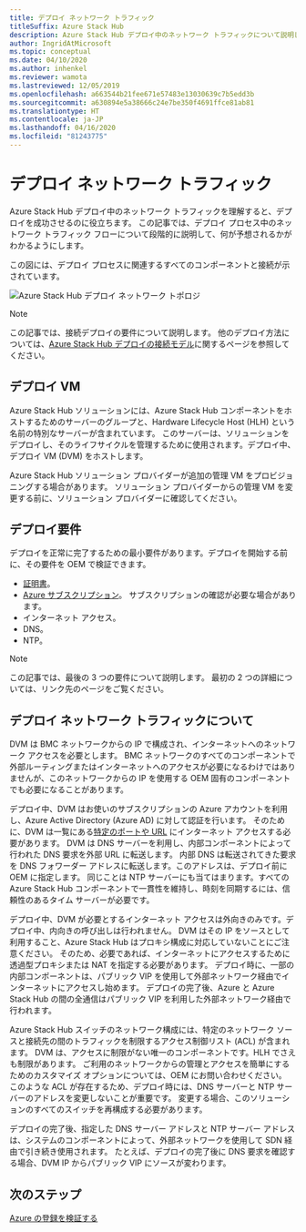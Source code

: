 ```yaml
---
title: デプロイ ネットワーク トラフィック
titleSuffix: Azure Stack Hub
description: Azure Stack Hub デプロイ中のネットワーク トラフィックについて説明します。
author: IngridAtMicrosoft
ms.topic: conceptual
ms.date: 04/10/2020
ms.author: inhenkel
ms.reviewer: wamota
ms.lastreviewed: 12/05/2019
ms.openlocfilehash: a663544b21fee671e57483e13030639c7b5edd3b
ms.sourcegitcommit: a630894e5a38666c24e7be350f4691ffce81ab81
ms.translationtype: HT
ms.contentlocale: ja-JP
ms.lasthandoff: 04/16/2020
ms.locfileid: "81243775"
---
```

# <a name="deployment-network-traffic"></a>デプロイ ネットワーク トラフィック

Azure Stack Hub デプロイ中のネットワーク トラフィックを理解すると、デプロイを成功させるのに役立ちます。 この記事では、デプロイ プロセス中のネットワーク トラフィック フローについて段階的に説明して、何が予想されるかがわかるようにします。

この図には、デプロイ プロセスに関連するすべてのコンポーネントと接続が示されています。

![Azure Stack Hub デプロイ ネットワーク トポロジ](media/deployment-networking/figure1.svg)

> [!NOTE]
> この記事では、接続デプロイの要件について説明します。 他のデプロイ方法については、[Azure Stack Hub デプロイの接続モデル](azure-stack-connection-models.md)に関するページを参照してください。

## <a name="the-deployment-vm"></a>デプロイ VM

Azure Stack Hub ソリューションには、Azure Stack Hub コンポーネントをホストするためのサーバーのグループと、Hardware Lifecycle Host (HLH) という名前の特別なサーバーが含まれています。 このサーバーは、ソリューションをデプロイし、そのライフサイクルを管理するために使用されます。デプロイ中、デプロイ VM (DVM) をホストします。

Azure Stack Hub ソリューション プロバイダーが追加の管理 VM をプロビジョニングする場合があります。 ソリューション プロバイダーからの管理 VM を変更する前に、ソリューション プロバイダーに確認してください。

## <a name="deployment-requirements"></a>デプロイ要件

デプロイを正常に完了するための最小要件があります。デプロイを開始する前に、その要件を OEM で検証できます。

- [証明書](azure-stack-pki-certs.md)。
- [Azure サブスクリプション](azure-stack-validate-registration.md)。 サブスクリプションの確認が必要な場合があります。
- インターネット アクセス。
- DNS。
- NTP。

> [!NOTE]
> この記事では、最後の 3 つの要件について説明します。 最初の 2 つの詳細については、リンク先のページをご覧ください。

## <a name="about-deployment-network-traffic"></a>デプロイ ネットワーク トラフィックについて

DVM は BMC ネットワークからの IP で構成され、インターネットへのネットワーク アクセスを必要とします。 BMC ネットワークのすべてのコンポーネントで外部ルーティングまたはインターネットへのアクセスが必要になるわけではありませんが、このネットワークからの IP を使用する OEM 固有のコンポーネントでも必要になることがあります。

デプロイ中、DVM はお使いのサブスクリプションの Azure アカウントを利用し、Azure Active Directory (Azure AD) に対して認証を行います。 そのために、DVM は一覧にある[特定のポートや URL](azure-stack-integrate-endpoints.md) にインターネット アクセスする必要があります。 DVM は DNS サーバーを利用し、内部コンポーネントによって行われた DNS 要求を外部 URL に転送します。 内部 DNS は転送されてきた要求を DNS フォワーダー アドレスに転送します。このアドレスは、デプロイ前に OEM に指定します。 同じことは NTP サーバーにも当てはまります。すべての Azure Stack Hub コンポーネントで一貫性を維持し、時刻を同期するには、信頼性のあるタイム サーバーが必要です。

デプロイ中、DVM が必要とするインターネット アクセスは外向きのみです。デプロイ中、内向きの呼び出しは行われません。 DVM はその IP をソースとして利用すること、Azure Stack Hub はプロキシ構成に対応していないことにご注意ください。 そのため、必要であれば、インターネットにアクセスするために透過型プロキシまたは NAT を指定する必要があります。 デプロイ時に、一部の内部コンポーネントは、パブリック VIP を使用して外部ネットワーク経由でインターネットにアクセスし始めます。 デプロイの完了後、Azure と Azure Stack Hub の間の全通信はパブリック VIP を利用した外部ネットワーク経由で行われます。

Azure Stack Hub スイッチのネットワーク構成には、特定のネットワーク ソースと接続先の間のトラフィックを制限するアクセス制御リスト (ACL) が含まれます。 DVM は、アクセスに制限がない唯一のコンポーネントです。HLH でさえも制限があります。 ご利用のネットワークからの管理とアクセスを簡単にするためのカスタマイズ オプションについては、OEM にお問い合わせください。 このような ACL が存在するため、デプロイ時には、DNS サーバーと NTP サーバーのアドレスを変更しないことが重要です。 変更する場合、このソリューションのすべてのスイッチを再構成する必要があります。

デプロイの完了後、指定した DNS サーバー アドレスと NTP サーバー アドレスは、システムのコンポーネントによって、外部ネットワークを使用して SDN 経由で引き続き使用されます。 たとえば、デプロイの完了後に DNS 要求を確認する場合、DVM IP からパブリック VIP にソースが変わります。

## <a name="next-steps"></a>次のステップ

[Azure の登録を検証する](azure-stack-validate-registration.md)
